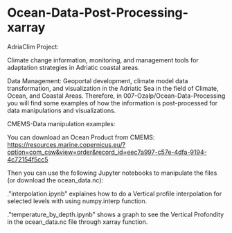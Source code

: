 # Ocean-Data-Post-Processing-xarray

AdriaClim Project:

Climate change information, monitoring, and management tools for adaptation strategies in Adriatic coastal areas.

Data Management: Geoportal development, climate model data transformation, and visualization in the Adriatic Sea in the field of Climate, Ocean, and Coastal Areas. Therefore, in 007-Ozalp/Ocean-Data-Processing you will find some examples of how the information is post-processed for data manipulations and visualizations.

CMEMS-Data manipulation examples:

You can download an Ocean Product from CMEMS:
https://resources.marine.copernicus.eu/?option=com_csw&view=order&record_id=eec7a997-c57e-4dfa-9194-4c72154f5cc5

Then you can use the following Jupyter notebooks to manipulate the files (or download the ocean_data.nc):

."interpolation.ipynb" explaines how to do a Vertical profile interpolation for selected levels with using numpy.interp function.

."temperature_by_depth.ipynb" shows a graph to see the Vertical Profondity in the ocean_data.nc file through xarray function.
